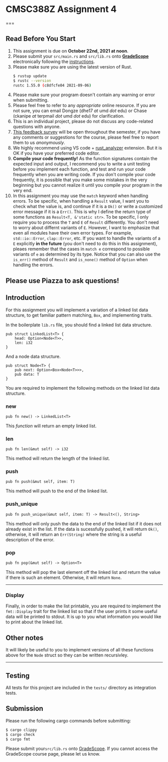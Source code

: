 # CMSC388Z Assignment 4
===

## Read Before You Start
1. This assignment is due on **October 22nd, 2021 at noon**.
2. Please submit your `src/main.rs` and `src/lib.rs` onto [**GradeScope**](https://www.gradescope.com/courses/291105) electronically following the [instructions](https://help.gradescope.com/article/ccbpppziu9-student-submit-work).
3. Please make sure you are using the latest version of Rust.
    ```bash
    $ rustup update
    $ rustc --version
    rustc 1.55.0 (c8dfcfe04 2021-09-06)
    ```
4. Please make sure your program doesn't contain any warning or error when submitting.
5. Please feel free to refer to any *appropriate* online resource. If you are not sure, you can email Dongze (dhe17 *at* umd *dot* edu) or Chase (ckanipe *at* terpmail *dot* umd *dot* edu) for clarification.
6. This is an individual project, please do not discuss any code-related questions with anyone.
7. [This feedback survey](https://forms.gle/kon3fKNB8qyXf2AB9) will be open throughout the semester, if you have any comments or suggestions for the course, please feel free to report them to us *anonymously*.
8. We highly recommend using VS code + [rust_analyzer](https://marketplace.visualstudio.com/items?itemName=matklad.rust-analyzer) extension. But it is OK if you have your preferred code editor.
9. **Compile your code frequently!** As the function signatures contain the expected input and output, I recommend you to write a unit testing before you implement each function, and test and run your code frequently when you are writing code. If you don't compile your code frequently, it is possible that you make some mistakes in the very beginning but you cannot realize it until you compile your program in the very end.
10. In this assignment you may use the `match` keyword when handling errors. To be specific, when handling a `Result` value, I want you to check what the value is, and continue if it is a `Ok()` or write a customized error message if it is a `Err()`. This is why I define the return type of some functions as `Result<T, &'static str>`. To be specific, I only require you to process the `T` and `E` of `Result` differently. You don't need to worry about differnt variants of `E`. However, I want to emphasize that even all modules have their own error types. For example, `std::io::Error`, `clap::Error`, etc. If you want to handle the variants of a `E` explicitly **in the future** (you don't need to do this in this assignment), pleaes remember that the cases in `match e` correspond to possible variants of `e` as determined by its type. Notice that you can also use the `is_err()` method of `Result` and `is_none()` method of `Option` when handling the errors.

## Please use Piazza to ask questions!

## Introduction
For this assignment you will implement a variation of a linked list data structure, to get familiar pattern matching, `Box`, and implementing traits. 

In the boilerplate `lib.rs` file, you should find a linked list data structure.

```
pub struct LinkedList<T> {
    head: Option<Node<T>>,
    len: i32
}
```

And a node data structure.
```
pub struct Node<T> {
    pub next: Option<Box<Node<T>>>,
    pub data: T
}
```

You are required to implement the following methods on the linked list data structure.

### new

```
pub fn new() -> LinkedList<T>
```

This *function* will return an empty linked list.

### len

```
pub fn len(&mut self) -> i32
```

This method will return the length of the linked list.

### push

```
pub fn push(&mut self, item: T)
```

This method will push to the end of the linked list.

### push_unique

```
pub fn push_unique(&mut self, item: T) -> Result<(), String>
```

This method will only push the data to the end of the linked list if it does not already exist in the list. If the data is sucessfully pushed, it will return `Ok()`, otherwise, it will return an `Err(String)` where the string is a useful description of the error. 

### pop

```
pub fn pop(&mut self) -> Option<T>
```

This method will pop the last element off the linked list and return the value if there is such an element. Otherwise, it will return `None`. 

---

### Display

Finally, in order to make the list printable, you are required to implement the `fmt::Display` trait for the linked list so that if the user prints it some useful data will be printed to stdout. It is up to you what information you would like to print about the linked list. 

## Other notes

It will likely be useful to you to implement versions of all these functions above for the `Node` struct so they can be written recursivley.

---

## Testing

All tests for this project are included in the `tests/` directory as integration tests. 

## Submission

Please run the following cargo commands before submitting:
```bash
$ cargo clippy
$ cargo check
$ cargo fmt
```

Please submit your`src/lib.rs` onto [GradeScope](https://www.gradescope.com/courses/291105). If you cannot access the GradeScope course page, please let us know.


